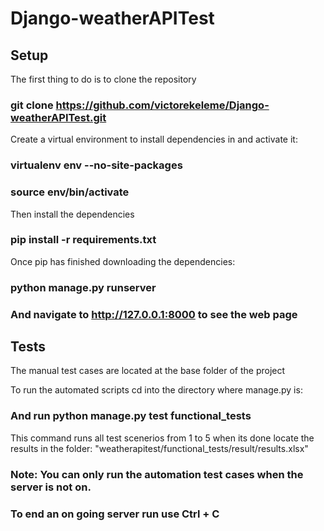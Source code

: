 # Django-weatherAPITest

## Setup
The first thing to do is to clone the repository

### git clone https://github.com/victorekeleme/Django-weatherAPITest.git

Create a virtual environment to install dependencies in and activate it:

### virtualenv env --no-site-packages
### source env/bin/activate

Then install the dependencies

### pip install -r requirements.txt

Once pip has finished downloading the dependencies:

### python manage.py runserver

### And navigate to http://127.0.0.1:8000 to see the web page



## Tests

The manual test cases are located at the base folder of the project

To run the automated scripts cd into the directory where manage.py is:

### And run python manage.py test functional_tests

This command runs all test scenerios from 1 to 5
when its done locate the results in the folder: "weatherapitest/functional_tests/result/results.xlsx"

### Note: You can only run the automation test cases when the server is not on.

### To end an on going server run use Ctrl + C 


